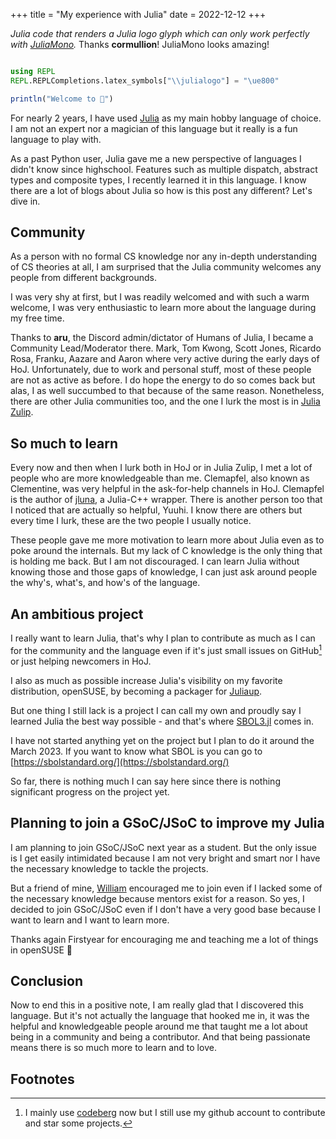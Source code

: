 +++
title = "My experience with Julia"
date = 2022-12-12
+++

_Julia code that renders a Julia logo glyph which can only work perfectly with
[JuliaMono][JuliaMono]._ Thanks **cormullion**! JuliaMono looks amazing!
```julia

using REPL
REPL.REPLCompletions.latex_symbols["\\julialogo"] = "\ue800"

println("Welcome to ")

```

For nearly 2 years, I have used [Julia][Julia] as my main hobby language of choice.
I am not an expert nor a magician of this language but it really is a fun language
to play with.

As a past Python user, Julia gave me a new perspective of languages I didn't know
since highschool. Features such as multiple dispatch, abstract types and composite
types, I recently learned it in this language. I know there are a lot of blogs about
Julia so how is this post any different? Let's dive in.

## Community

As a person with no formal CS knowledge nor any in-depth understanding of CS theories at
all, I am surprised that the Julia community welcomes any people from different backgrounds.

I was very shy at first, but I was readily welcomed and with such a warm welcome, 
I was very enthusiastic to learn more about the language during my free time.

Thanks to **aru**, the Discord admin/dictator of Humans of Julia, I became a Community Lead/Moderator
there. Mark, Tom Kwong, Scott Jones, Ricardo Rosa, Franku, Aazare and Aaron where very active during the early days of 
HoJ. Unfortunately, due to work and personal stuff, most of these people are not as active
as before. I do hope the energy to do so comes back but alas, I as well succumbed to that because of the same reason. 
Nonetheless, there are other Julia communities too, and the one I lurk the most is
in [Julia Zulip][juliazulip].

## So much to learn

Every now and then when I lurk both in HoJ or in Julia Zulip, I met a lot of people who are more knowledgeable than me.
Clemapfel, also known as Clementine, was very helpful in the ask-for-help channels in HoJ. Clemapfel is
the author of [jluna](https://github.com/Clemapfel/jluna), a Julia-C++ wrapper. There is another
person too that I noticed that are actually so helpful, Yuuhi. I know there are others but every time
I lurk, these are the two people I usually notice.

These people gave me more motivation to learn more about Julia even as to poke around the internals.
But my lack of C knowledge is the only thing that is holding me back. But I am not discouraged.
I can learn Julia without knowing those and those gaps of knowledge, I can just ask around people the
why's, what's, and how's of the language.

## An ambitious project

I really want to learn Julia, that's why I plan to contribute as much as I can for the community and
the language even if it's just small issues on GitHub[^github] or just helping newcomers in HoJ.

I also as much as possible increase Julia's visibility on my favorite distribution, openSUSE, by
becoming a packager for [Juliaup][juliaup].

But one thing I still lack is a project I can call my own and proudly say I learned Julia
the best way possible - and that's  where [SBOL3.jl](sbol3) comes in.

I have not started anything yet on the project but I plan to do it around the March 2023. If you want to
know what SBOL is you can go to [https://sbolstandard.org/](https://sbolstandard.org/)

So far, there is nothing much I can say here since there is nothing significant progress on the project yet.

## Planning to join a GSoC/JSoC to improve my Julia

I am planning to join GSoC/JSoC next year as a student. But the only issue is I get easily intimidated because
I am not very bright and smart nor I have the necessary knowledge to tackle the projects.

But a friend of mine, [William](https://fy.blackhats.net.au/blog/html/pages/about.html) encouraged me to join
even if I lacked some of the necessary knowledge because mentors exist for a reason. So yes, I decided
to join GSoC/JSoC even if I don't have a very good base because I want to learn and I want to learn more.

Thanks again Firstyear for encouraging me and teaching me a lot of things in openSUSE 🥰

## Conclusion

Now to end this in a positive note, I am really glad that I discovered this language. But it's not actually 
the language that hooked me in, it was the helpful and knowledgeable people around me
that taught me a lot about being in a community and being a contributor. And that being passionate
means there is so much more to learn and to love.

## Footnotes

[^github]: I mainly use [codeberg](https://codeberg.org) now but I still use my github account to contribute and star some projects.

[JuliaMono]: https://github.com/cormullion/juliamono
[Julia]: https://julialang.org
[juliazulip]: https://julialang.zulipchat.com
[sbol3]: https://codeberg.org/SynBioJulia/SBOL3.jl
[juliaup]: https://github.com/JuliaLang/juliaup

